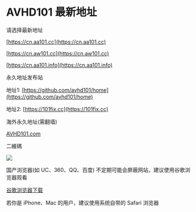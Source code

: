 # AVHD101 最新地址
请选择最新地址

[https://cn.aa101.cc](https://cn.aa101.cc)

[https://cn.aw101.cc](https://cn.aw101.cc)

[https://cn.aa101.info](https://cn.aa101.info)


永久地址发布站

地址1: [https://github.com/avhd101/home](https://github.com/avhd101/home)

地址2: [https://101fix.cc](https://101fix.cc)

海外永久地址(需翻墙)

[AVHD101.com](https://avhd101.com)


二維碼

[<img src="https://i.imgur.com/mpk0cmh.jpg">](https://i.imgur.com/mpk0cmh.jpg)


国产浏览器(如 UC、360、QQ、百度) 不定期可能会屏蔽网站，建议使用谷歌浏览器观看 

[谷歌浏览器下载](https://www.google.cn/chrome "谷歌浏览器")

若你是 iPhone、Mac 的用户，建议使用系统自带的 Safari 浏览器
